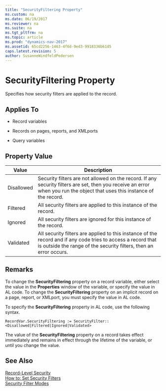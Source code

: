```yaml
---
title: "SecurityFiltering Property"
ms.custom: na
ms.date: 06/19/2017
ms.reviewer: na
ms.suite: na
ms.tgt_pltfrm: na
ms.topic: article
ms.prod: "dynamics-nav-2017"
ms.assetid: 65cd2256-1463-4f6d-9ed3-9918336b61d5
caps.latest.revision: 5
author: SusanneWindfeldPedersen
---
```

# SecurityFiltering Property
Specifies how security filters are applied to the record.  
  
## Applies To  
  
-   Record variables  
  
-   Records on pages, reports, and XMLports  
  
-   Query variables  
  
## Property Value  
  
|Value|Description|  
|-----------|-----------------|  
|Disallowed|Security filters are not allowed on the record. If any security filters are set, then you receive an error when you run the object that uses this instance of the record.|  
|Filtered|All security filters are applied to this instance of the record.|  
|Ignored|All security filters are ignored for this instance of the record.|  
|Validated|All security filters are applied to this instance of the record and if any code tries to access a record that is outside the range of the security filters, then an error occurs.|  
  
## Remarks  
 To change the **SecurityFiltering** property on a record variable, either select the value in the **Properties** window of the variable, or specify the value in AL code. To change the **SecurityFiltering** property on an implicit record on a page, report, or XMLport, you must specify the value in AL code.  
  
 To specify the **SecurityFiltering** property in AL code, use the following syntax.  
  
```  
RecordVar.SecurityFiltering := SecurityFilter::<Disallowed|Filtered|Ignored|Validated>  
```  
  
 The value of the **SecurityFiltering** property on a record takes effect immediately and remains in effect through the lifetime of the variable, or until you change the value.  
  
## See Also  
 [Record-Level Security](../Record-Level-Security.md)   
 [How to: Set Security Filters](../How-to-Set-Security-Filters.md)   
 [Security Filter Modes](../Security-Filter-Modes.md)